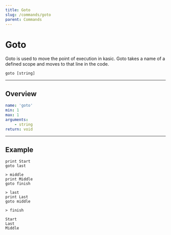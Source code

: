 ```yaml
---
title: Goto
slug: /commands/goto
parent: Commands
---
```


# Goto
Goto is used to move the point of execution in kasic. Goto takes a name of a defined scope and moves to that line in the code.
```
goto [string]
```
---
## Overview
```yaml
name: 'goto'
min: 1
max: 1
arguments:
    - string
return: void
```
---
## Example 
```
print Start
goto last

> middle
print Middle
goto finish 

> last
print Last
goto middle 

> finish
```
```
Start
Last
Middle
```
